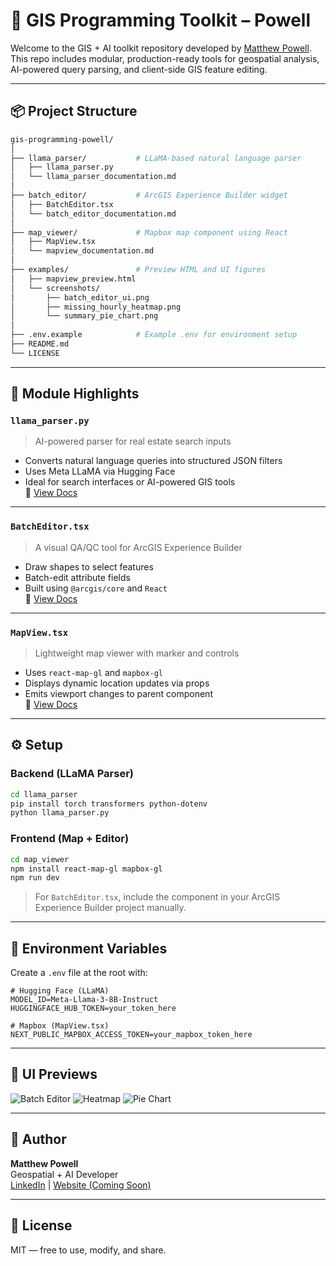
# 🧠 GIS Programming Toolkit – Powell

Welcome to the GIS + AI toolkit repository developed by [Matthew Powell](https://www.linkedin.com/in/matthew-powell-map/). This repo includes modular, production-ready tools for geospatial analysis, AI-powered query parsing, and client-side GIS feature editing.

---

## 📦 Project Structure

```bash
gis-programming-powell/
│
├── llama_parser/           # LLaMA-based natural language parser
│   ├── llama_parser.py
│   └── llama_parser_documentation.md
│
├── batch_editor/           # ArcGIS Experience Builder widget
│   ├── BatchEditor.tsx
│   └── batch_editor_documentation.md
│
├── map_viewer/             # Mapbox map component using React
│   ├── MapView.tsx
│   └── mapview_documentation.md
│
├── examples/               # Preview HTML and UI figures
│   ├── mapview_preview.html
│   └── screenshots/
│       ├── batch_editor_ui.png
│       ├── missing_hourly_heatmap.png
│       └── summary_pie_chart.png
│
├── .env.example            # Example .env for environment setup
├── README.md
└── LICENSE
```

---

## 🧠 Module Highlights

### `llama_parser.py`
> AI-powered parser for real estate search inputs

- Converts natural language queries into structured JSON filters
- Uses Meta LLaMA via Hugging Face
- Ideal for search interfaces or AI-powered GIS tools  
📄 [View Docs](./llama_parser/llama_parser_documentation.md)

---

### `BatchEditor.tsx`
> A visual QA/QC tool for ArcGIS Experience Builder

- Draw shapes to select features
- Batch-edit attribute fields
- Built using `@arcgis/core` and `React`  
📄 [View Docs](./batch_editor/batch_editor_documentation.md)

---

### `MapView.tsx`
> Lightweight map viewer with marker and controls

- Uses `react-map-gl` and `mapbox-gl`
- Displays dynamic location updates via props
- Emits viewport changes to parent component  
📄 [View Docs](./map_viewer/mapview_documentation.md)

---

## ⚙️ Setup

### Backend (LLaMA Parser)
```bash
cd llama_parser
pip install torch transformers python-dotenv
python llama_parser.py
```

### Frontend (Map + Editor)
```bash
cd map_viewer
npm install react-map-gl mapbox-gl
npm run dev
```

> For `BatchEditor.tsx`, include the component in your ArcGIS Experience Builder project manually.

---

## 🔐 Environment Variables

Create a `.env` file at the root with:

```env
# Hugging Face (LLaMA)
MODEL_ID=Meta-Llama-3-8B-Instruct
HUGGINGFACE_HUB_TOKEN=your_token_here

# Mapbox (MapView.tsx)
NEXT_PUBLIC_MAPBOX_ACCESS_TOKEN=your_mapbox_token_here
```

---

## 📸 UI Previews

![Batch Editor](./examples/screenshots/batch_editor_ui.png)
![Heatmap](./examples/screenshots/missing_hourly_heatmap.png)
![Pie Chart](./examples/screenshots/summary_pie_chart.png)

---

## 🤝 Author

**Matthew Powell**  
Geospatial + AI Developer  
[LinkedIn](https://www.linkedin.com/in/matthew-powell-map/) | [Website (Coming Soon)]()

---

## 📄 License

MIT — free to use, modify, and share.
